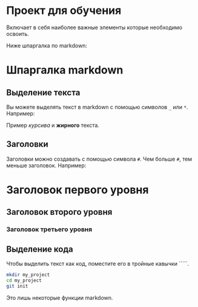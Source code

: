 # Проект для обучения
Включает в себя наиболее важные элементы которые необходимо освоить.

Ниже шпаргалка по markdown:

# Шпаргалка markdown

## Выделение текста

Вы можете выделять текст в markdown с помощью символов `_` или `*`. Например:

Пример _курсива_ и **жирного** текста.

## Заголовки

Заголовки можно создавать с помощью символа `#`. Чем больше `#`, тем меньше заголовок. Например:

# Заголовок первого уровня
## Заголовок второго уровня
### Заголовок третьего уровня

## Выделение кода

Чтобы выделить текст как код, поместите его в тройные кавычки `````.

```bash
mkdir my_project
cd my_project
git init
```
Это лишь некоторые функции markdown.